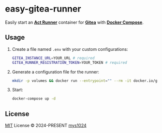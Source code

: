 # easy-gitea-runner

Easily start an [**Act Runner**](https://docs.gitea.ac.cn/usage/actions/act-runner) container for [**Gitea**](https://about.gitea.com) with [**Docker Compose**](https://docs.docker.com/compose/).

## Usage

1. Create a file named `.env` with your custom configurations:

    ```sh
    GITEA_INSTANCE_URL=YOUR_URL # required
    GITEA_RUNNER_REGISTRATION_TOKEN=YOUR_TOKEN # required
    ```

2. Generate a configuration file for the runner:

    ```sh
    mkdir -p volumes && docker run --entrypoint="" --rm -it docker.io/gitea/act_runner:nightly-dind act_runner generate-config > volumes/config.yaml
    ```

3. Start:

    ```sh
    docker-compose up -d
    ```

## License

[MIT](./LICENSE) License &copy; 2024-PRESENT [mys1024](https://github.com/mys1024)
